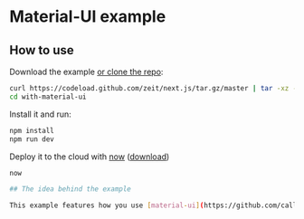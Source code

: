 # Material-UI example

## How to use

Download the example [or clone the repo](https://github.com/zeit/next.js):

```bash
curl https://codeload.github.com/zeit/next.js/tar.gz/master | tar -xz --strip=2 next.js-master/examples/with-material-ui
cd with-material-ui
```

Install it and run:

```bash
npm install
npm run dev
```

Deploy it to the cloud with [now](https://zeit.co/now) ([download](https://zeit.co/download))

```bash
now

## The idea behind the example

This example features how you use [material-ui](https://github.com/callemall/material-ui) (Material components that implement Google's Material Design) with Next.js.


